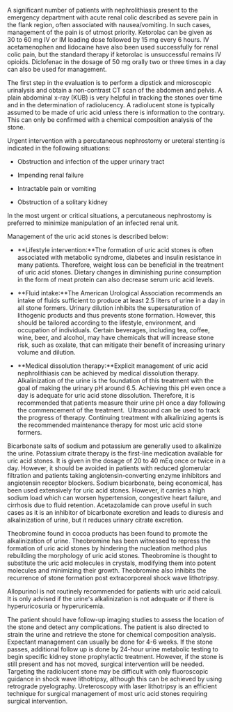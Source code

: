 A significant number of patients with nephrolithiasis present to the emergency department with acute renal colic described as severe pain in the flank region, often associated with nausea/vomiting. In such cases, management of the pain is of utmost priority. Ketorolac can be given as 30 to 60 mg IV or IM loading dose followed by 15 mg every 6 hours. IV acetamenophen and lidocaine have also been used successfully for renal colic pain, but the standard therapy if ketorolac is unsuccessful remains IV opioids. Diclofenac in the dosage of 50 mg orally two or three times in a day can also be used for management.

The first step in the evaluation is to perform a dipstick and microscopic urinalysis and obtain a non-contrast CT scan of the abdomen and pelvis. A plain abdominal x-ray (KUB) is very helpful in tracking the stones over time and in the determination of radiolucency. A radiolucent stone is typically assumed to be made of uric acid unless there is information to the contrary. This can only be confirmed with a chemical composition analysis of the stone.

Urgent intervention with a percutaneous nephrostomy or ureteral stenting is indicated in the following situations:

- Obstruction and infection of the upper urinary tract

- Impending renal failure

- Intractable pain or vomiting

- Obstruction of a solitary kidney

In the most urgent or critical situations, a percutaneous nephrostomy is preferred to minimize manipulation of an infected renal unit.

Management of the uric acid stones is described below:

- **Lifestyle intervention:**The formation of uric acid stones is often associated with metabolic syndrome, diabetes and insulin resistance in many patients. Therefore, weight loss can be beneficial in the treatment of uric acid stones. Dietary changes in diminishing purine consumption in the form of meat protein can also decrease serum uric acid levels.

- **Fluid intake:**The American Urological Association recommends an intake of fluids sufficient to produce at least 2.5 liters of urine in a day in all stone formers. Urinary dilution inhibits the supersaturation of lithogenic products and thus prevents stone formation. However, this should be tailored according to the lifestyle, environment, and occupation of individuals. Certain beverages, including tea, coffee, wine, beer, and alcohol, may have chemicals that will increase stone risk, such as oxalate, that can mitigate their benefit of increasing urinary volume and dilution.

- **Medical dissolution therapy:**Explicit management of uric acid nephrolithiasis can be achieved by medical dissolution therapy. Alkalinization of the urine is the foundation of this treatment with the goal of making the urinary pH around 6.5. Achieving this pH even once a day is adequate for uric acid stone dissolution. Therefore, it is recommended that patients measure their urine pH once a day following the commencement of the treatment.  Ultrasound can be used to track the progress of therapy. Continuing treatment with alkalinizing agents is the recommended maintenance therapy for most uric acid stone formers.

Bicarbonate salts of sodium and potassium are generally used to alkalinize the urine. Potassium citrate therapy is the first-line medication available for uric acid stones. It is given in the dosage of 20 to 40 mEq once or twice in a day. However, it should be avoided in patients with reduced glomerular filtration and patients taking angiotensin-converting enzyme inhibitors and angiotensin receptor blockers. Sodium bicarbonate, being economical, has been used extensively for uric acid stones. However, it carries a high sodium load which can worsen hypertension, congestive heart failure, and cirrhosis due to fluid retention. Acetazolamide can prove useful in such cases as it is an inhibitor of bicarbonate excretion and leads to diuresis and alkalinization of urine, but it reduces urinary citrate excretion.

Theobromine found in cocoa products has been found to promote the alkalinization of urine. Theobromine has been witnessed to repress the formation of uric acid stones by hindering the nucleation method plus rebuilding the morphology of uric acid stones. Theobromine is thought to substitute the uric acid molecules in crystals, modifying them into potent molecules and minimizing their growth. Theobromine also inhibits the recurrence of stone formation post extracorporeal shock wave lithotripsy.

Allopurinol is not routinely recommended for patients with uric acid calculi. It is only advised if the urine's alkalinization is not adequate or if there is hyperuricosuria or hyperuricemia.

The patient should have follow-up imaging studies to assess the location of the stone and detect any complications. The patient is also directed to strain the urine and retrieve the stone for chemical composition analysis. Expectant management can usually be done for 4-6 weeks. If the stone passes, additional follow up is done by 24-hour urine metabolic testing to begin specific kidney stone prophylactic treatment. However, if the stone is still present and has not moved, surgical intervention will be needed. Targeting the radiolucent stone may be difficult with only fluoroscopic guidance in shock wave lithotripsy, although this can be achieved by using retrograde pyelography. Ureteroscopy with laser lithotripsy is an efficient technique for surgical management of most uric acid stones requiring surgical intervention.
